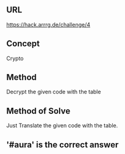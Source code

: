 ## URL 
https://hack.arrrg.de/challenge/4
## Concept
Crypto
## Method 
Decrypt the given code with the table
## Method of Solve
Just Translate the given code with the table.

## '#aura' is the correct answer
 
